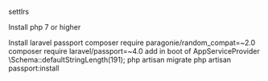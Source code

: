 settlrs

Install php 7 or higher

Install laravel passport
composer require paragonie/random_compat=~2.0
composer require laravel/passport=~4.0
add in boot of AppServiceProvider
\Schema::defaultStringLength(191);
php artisan migrate
php artisan passport:install
